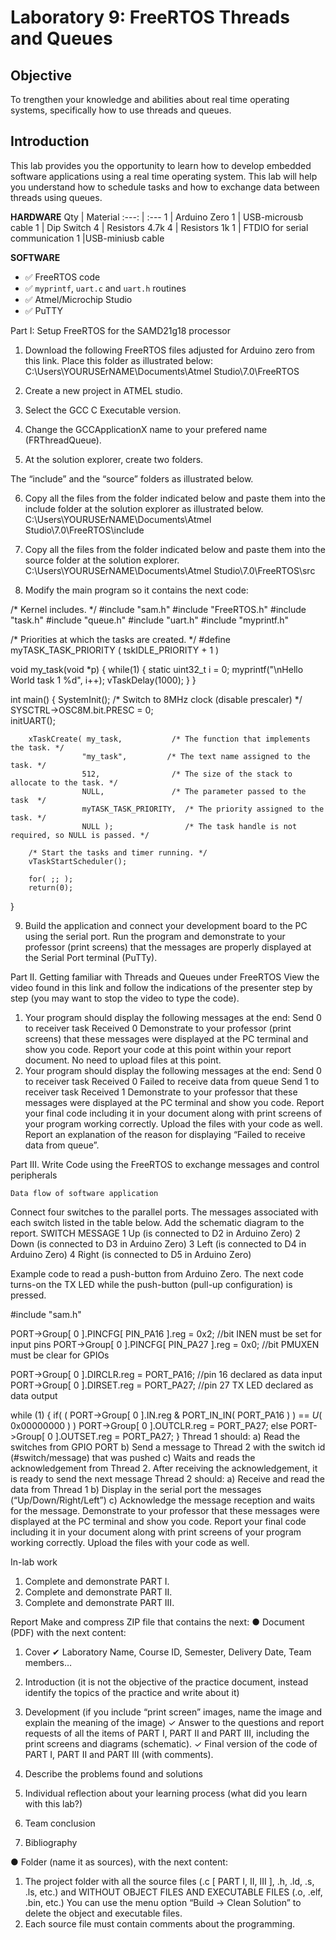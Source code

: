 # Laboratory 9: FreeRTOS Threads and Queues

## Objective
To trengthen your knowledge and abilities about real time operating systems, specifically how to use threads and queues.

## Introduction
This lab provides you the opportunity to learn how to develop embedded software applications using a real time operating system. This lab will help you understand how to schedule tasks and how to exchange data between threads using queues. 

__HARDWARE__
Qty | Material
:---: | :---
1 | Arduino Zero
1 | USB-microusb cable
1 | Dip Switch
4 | Resistors 4.7k
4 | Resistors 1k
1 | FTDIO for serial communication
1 |USB-miniusb cable

__SOFTWARE__

- :white_check_mark: FreeRTOS code
- :white_check_mark: `myprintf`, `uart.c` and `uart.h` routines
- :white_check_mark: Atmel/Microchip Studio
- :white_check_mark: PuTTY

Part I: Setup FreeRTOS for the SAMD21g18 processor

1. Download the following FreeRTOS files adjusted for Arduino zero from this link. Place this folder as illustrated below:
    C:\Users\YOURUSErNAME\Documents\Atmel Studio\7.0\FreeRTOS

2. Create a new project in ATMEL studio.

3. Select the GCC C Executable version.

4. Change the GCCApplicationX  name to your prefered name (FRThreadQueue).

 


5. At the solution explorer, create two folders.

 

The “include” and the “source” folders as illustrated below.

 

6. Copy all the files from the folder indicated below and paste them into the include folder at the solution explorer as illustrated below. 
 C:\Users\YOURUSErNAME\Documents\Atmel Studio\7.0\FreeRTOS\include

 

7. Copy all the files from the folder indicated below and paste them into the source folder at the solution explorer. 
C:\Users\YOURUSErNAME\Documents\Atmel Studio\7.0\FreeRTOS\src

8. Modify the main program so it contains the next code:

/* Kernel includes. */
#include "sam.h"
#include "FreeRTOS.h"
#include "task.h"
#include "queue.h"
#include "uart.h"
#include "myprintf.h"

/* Priorities at which the tasks are created. */
#define myTASK_TASK_PRIORITY         	( tskIDLE_PRIORITY + 1 )

void my_task(void *p) {
    	while(1) {
            	static uint32_t i = 0;
            	myprintf("\nHello World task 1 %d", i++);
            	vTaskDelay(1000);
    	}
}

int main()
{
    	SystemInit();
    	/* Switch to 8MHz clock (disable prescaler) */
    	SYSCTRL->OSC8M.bit.PRESC = 0;	
    	initUART();

    	
    	xTaskCreate( my_task,        	/* The function that implements the task. */
            	    "my_task",         /* The text name assigned to the task. */
            	    512,            	/* The size of the stack to allocate to the task. */
            	    NULL,           	/* The parameter passed to the task  */
            	    myTASK_TASK_PRIORITY,  /* The priority assigned to the task. */
            	    NULL );         	   /* The task handle is not required, so NULL is passed. */

    	/* Start the tasks and timer running. */
    	vTaskStartScheduler();

    	for( ;; );
    	return(0);
}

9. Build the application and connect your development board to the PC using the serial port. Run the program and demonstrate to your professor (print screens) that the messages are properly displayed at the Serial Port terminal (PuTTy). 


Part II. Getting familiar with Threads and Queues under FreeRTOS
View the video found in this link and follow the indications of the presenter step by step (you may want to stop the video to type the code).

1. Your program should display the following messages at the end:
Send 0 to receiver task
Received 0
Demonstrate to your professor (print screens) that these messages were displayed at the PC terminal and show you code. Report your code at this point within your report document. No need to upload files at this point.
2. Your program should display the following messages at the end:
Send 0 to receiver task
Received 0
Failed to receive data from queue
Send 1 to receiver task
Received 1
Demonstrate to your professor that these messages were displayed at the PC terminal and show you code. Report your final code including it in your document along with print screens of your program working correctly. Upload the files with your code as well. Report an explanation of the reason for displaying “Failed to receive data from queue”.


Part III. Write Code using the FreeRTOS to exchange messages and control peripherals

 
	Data flow of software application
Connect four switches to the parallel ports. The messages associated with each switch listed in the table below. Add the schematic diagram to the report.
SWITCH    	MESSAGE
1                  	Up		(is connected to D2 in Arduino Zero)
2                  	Down		(is connected to D3 in Arduino Zero)
3                  	Left		(is connected to D4 in Arduino Zero)
4                  	Right		(is connected to D5 in Arduino Zero)

Example code to read a push-button from Arduino Zero. The next code turns-on the TX LED while the push-button (pull-up configuration) is pressed. 

#include "sam.h"

PORT->Group[ 0 ].PINCFG[ PIN_PA16 ].reg = 0x2; //bit INEN must be set for input pins
PORT->Group[ 0 ].PINCFG[ PIN_PA27 ].reg = 0x0; //bit PMUXEN must be clear for GPIOs
    	
PORT->Group[ 0 ].DIRCLR.reg = PORT_PA16; //pin 16 declared as data input
PORT->Group[ 0 ].DIRSET.reg = PORT_PA27; //pin 27 TX LED declared as data output
 
while (1) {
if( ( PORT->Group[ 0 ].IN.reg & PORT_IN_IN( PORT_PA16 ) ) == _U_( 0x00000000 ) )
            	PORT->Group[ 0 ].OUTCLR.reg = PORT_PA27;
    	else
            	PORT->Group[ 0 ].OUTSET.reg = PORT_PA27;
}
Thread 1 should:
a) Read the switches from GPIO PORT
b) Send a message to Thread 2 with the switch id (#switch/message) that was pushed
c) Waits and reads the acknowledgement from Thread 2. After receiving the acknowledgement, it is ready to send the next message
Thread 2 should:
a) Receive and read the data from Thread 1
b) Display in the serial port the messages (“Up/Down/Right/Left”)
c) Acknowledge the message reception and waits for the message.
Demonstrate to your professor that these messages were displayed at the PC terminal and show you code. Report your final code including it in your document along with print screens of your program working correctly. Upload the files with your code as well.













In-lab work

1.	Complete and demonstrate PART I. 
2.	Complete and demonstrate PART II.
3.	Complete and demonstrate PART III.

Report
Make and compress ZIP file that contains the next:
●	Document (PDF) with the next content:
1.	Cover
✔	Laboratory Name, Course ID, Semester, Delivery Date, Team members…

2.	Introduction (it is not the objective of the practice document, instead identify the topics of the practice and write about it)

3.	Development (if you include “print screen” images, name the image and explain the meaning of the image)
✓	Answer to the questions and report requests of all the items of PART I, PART II and PART III, including the print screens and diagrams (schematic).
✓	Final version of the code of PART I, PART II and PART III (with comments).

4.	Describe the problems found and solutions

5.	Individual reflection about your learning process (what did you learn with this lab?)

6.	Team conclusion

7.	Bibliography

●	Folder (name it as sources), with the next content:
1.	The project folder with all the source files (.c [ PART I, II, III ], .h, .ld, .s, .ls, etc.) and WITHOUT OBJECT FILES AND EXECUTABLE FILES (.o, .elf, .bin, etc.) You can use the menu option “Build -> Clean Solution” to delete the object and executable files.
2.	Each source file must contain comments about the programming.


